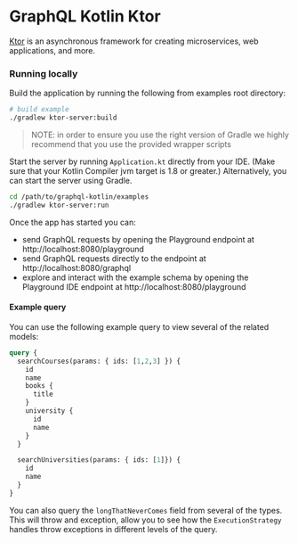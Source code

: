 # GraphQL Kotlin Ktor

[Ktor](http://ktor.io/) is an asynchronous framework for creating microservices, web applications, and more.

### Running locally
Build the application by running the following from examples root directory:

```bash
# build example
./gradlew ktor-server:build
```

> NOTE: in order to ensure you use the right version of Gradle we highly recommend that you use the provided wrapper scripts

Start the server by running `Application.kt` directly from your IDE. (Make sure that your Kotlin Compiler jvm target is 1.8 or greater.)
Alternatively, you can start the server using Gradle.

```bash
cd /path/to/graphql-kotlin/examples
./gradlew ktor-server:run
```

Once the app has started you can:
- send GraphQL requests by opening the Playground endpoint at http://localhost:8080/playground
- send GraphQL requests directly to the endpoint at http://localhost:8080/graphql
- explore and interact with the example schema by opening the Playground IDE endpoint at http://localhost:8080/playground

#### Example query

You can use the following example query to view several of the related models:

```graphql
query {
  searchCourses(params: { ids: [1,2,3] }) {
    id
    name
    books {
      title
    }
    university {
      id
      name
    }
  }

  searchUniversities(params: { ids: [1]}) {
    id
    name
  }
}
```

You can also query the `longThatNeverComes` field from several of the types. This will throw and exception,
allow you to see how the `ExecutionStrategy` handles throw exceptions in different levels of the query.
